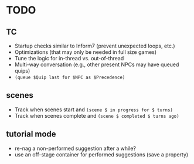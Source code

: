 # TODO

## TC

- Startup checks similar to Inform7 (prevent unexpected loops, etc.)
- Optimizations (that may only be needed in full size games)
- Tune the logic for in-thread vs. out-of-thread
- Multi-way conversation (e.g., other present NPCs may have queued quips)
- `(queue $Quip last for $NPC as $Precedence)`

## scenes

- Track when scenes start and `(scene $ in progress for $ turns)`
- Track when scenes complete and `(scene $ completed $ turns ago)`


## tutorial mode

- re-nag a non-performed suggestion after a while?
- use an off-stage container for performed suggestions (save a property)

